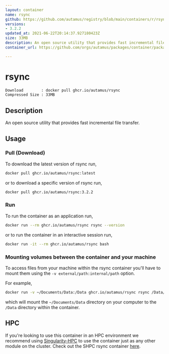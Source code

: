 ```yaml
---
layout: container
name: rsync
github: https://github.com/autamus/registry/blob/main/containers/r/rsync/spack.yaml
versions:
- 3.2.2
updated_at: 2021-06-22T20:14:37.927180423Z
size: 33MB
description: An open source utility that provides fast incremental file transfer.
container_url: https://github.com/orgs/autamus/packages/container/package/rsync

---
```

# rsync
```bash 
Download        : docker pull ghcr.io/autamus/rsync
Compressed Size : 33MB
```

## Description
An open source utility that provides fast incremental file transfer.

## Usage
### Pull (Download)
To download the latest version of rsync run,

```bash
docker pull ghcr.io/autamus/rsync:latest
```

or to download a specific version of rsync run,

```bash
docker pull ghcr.io/autamus/rsync:3.2.2
```
### Run
To run the container as an application run,
```bash
docker run --rm ghcr.io/autamus/rsync rsync --version
```

or to run the container in an interactive session run,
```bash
docker run -it --rm ghcr.io/autamus/rsync bash
```

### Mounting volumes between the container and your machine
To access files from your machine within the rsync container you'll have to mount them using the `-v external/path:internal/path` option.

For example,
```bash
docker run -v ~/Documents/Data:/Data ghcr.io/autamus/rsync rsync /Data/myData.csv
```
which will mount the `~/Documents/Data` directory on your computer to the `/Data` directory within the container.

## HPC
If you're looking to use this container in an HPC environment we recommend using [Singularity-HPC](https://singularity-hpc.readthedocs.io) to use the container just as any other module on the cluster. Check out the SHPC rsync container [here](https://singularityhub.github.io/singularity-hpc/r/ghcr.io-autamus-rsync/).